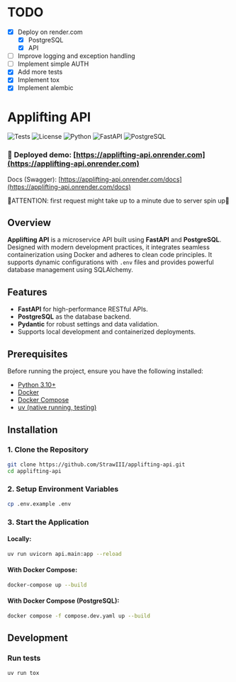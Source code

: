 # TODO
- [x] Deploy on render.com
  - [x] PostgreSQL
  - [x] API
- [ ] Improve logging and exception handling
- [ ] Implement simple AUTH
- [x] Add more tests
- [x] Implement tox
- [x] Implement alembic

# Applifting API

![Tests](https://github.com/StrawIII/applifting-api/actions/workflows/test.yml/badge.svg)
![License](https://img.shields.io/github/license/StrawIII/applifting-api)
![Python](https://img.shields.io/badge/python-3.10%2B-blue)
![FastAPI](https://img.shields.io/badge/FastAPI-✔-green)
![PostgreSQL](https://img.shields.io/badge/PostgreSQL-✔-blue)

### 👷 **Deployed demo**: [https://applifting-api.onrender.com](https://applifting-api.onrender.com) 
Docs (Swagger): [https://applifting-api.onrender.com/docs](https://applifting-api.onrender.com/docs) 

🚨ATTENTION: first request might take up to a minute due to server spin up🚨

## Overview

**Applifting API** is a microservice API built using **FastAPI** and **PostgreSQL**. Designed with modern development practices, it integrates seamless containerization using Docker and adheres to clean code principles. It supports dynamic configurations with `.env` files and provides powerful database management using SQLAlchemy.

## Features

- **FastAPI** for high-performance RESTful APIs.
- **PostgreSQL** as the database backend.
- **Pydantic** for robust settings and data validation.
- Supports local development and containerized deployments.

## Prerequisites

Before running the project, ensure you have the following installed:

- [Python 3.10+](https://www.python.org/downloads/)
- [Docker](https://www.docker.com/get-started)
- [Docker Compose](https://docs.docker.com/compose/install/)
- [uv (native running, testing)](https://docs.astral.sh/uv/getting-started/installation/)

## Installation

### 1. Clone the Repository

```bash
git clone https://github.com/StrawIII/applifting-api.git
cd applifting-api
```

### 2. Setup Environment Variables

```bash
cp .env.example .env
```
### 3. Start the Application

#### Locally:

```bash
uv run uvicorn api.main:app --reload
```
#### With Docker Compose:

```bash
docker-compose up --build
```
#### With Docker Compose (PostgreSQL):

```bash
docker compose -f compose.dev.yaml up --build
```

## Development

### Run tests

```bash
uv run tox
```
